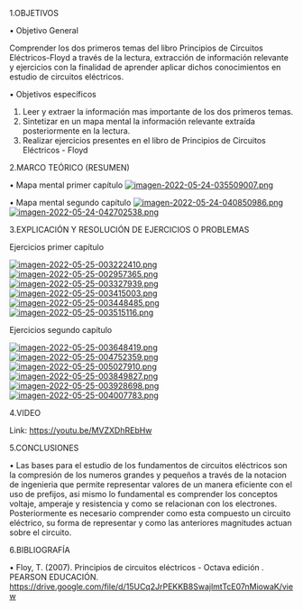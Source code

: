 1.OBJETIVOS

•	Objetivo General

Comprender los dos primeros temas del libro Principios de Circuitos Eléctricos-Floyd a través de la lectura, extracción de información relevante y ejercicios con la finalidad de aprender aplicar dichos conocimientos en estudio de circuitos eléctricos.

•	Objetivos específicos
1.	Leer y extraer la información mas importante de los dos primeros temas.
2.	Sintetizar en un mapa mental la información relevante extraída posteriormente en la lectura. 
3.	Realizar ejercicios presentes en el libro de Principios de Circuitos Eléctricos - Floyd


2.MARCO TEÓRICO (RESUMEN)

• Mapa mental primer capítulo
[![imagen-2022-05-24-035509007.png](https://i.postimg.cc/Bvf2X4vK/imagen-2022-05-24-035509007.png)](https://postimg.cc/dhnhfMrs)

• Mapa mental segundo capítulo
[![imagen-2022-05-24-040850986.png](https://i.postimg.cc/PJfF8120/imagen-2022-05-24-040850986.png)](https://postimg.cc/FdqxMktx)
[![imagen-2022-05-24-042702538.png](https://i.postimg.cc/MKPwYmf6/imagen-2022-05-24-042702538.png)](https://postimg.cc/1fqbm6K2)

3.EXPLICACIÓN Y RESOLUCIÓN DE EJERCICIOS O PROBLEMAS

Ejercicios primer capítulo

[![imagen-2022-05-25-003222410.png](https://i.postimg.cc/JhK7sgX8/imagen-2022-05-25-003222410.png)](https://postimg.cc/Z9Bzgwjs)
[![imagen-2022-05-25-002957365.png](https://i.postimg.cc/N0PqqwTK/imagen-2022-05-25-002957365.png)](https://postimg.cc/WDrfgC5V)
[![imagen-2022-05-25-003327939.png](https://i.postimg.cc/1XD33zcC/imagen-2022-05-25-003327939.png)](https://postimg.cc/ZvKSf4Qp)
[![imagen-2022-05-25-003415003.png](https://i.postimg.cc/c1fxYrwT/imagen-2022-05-25-003415003.png)](https://postimg.cc/c64GG1D8)
[![imagen-2022-05-25-003448485.png](https://i.postimg.cc/26hD4Kb3/imagen-2022-05-25-003448485.png)](https://postimg.cc/k6JzCwyd)
[![imagen-2022-05-25-003515116.png](https://i.postimg.cc/k43rXv1C/imagen-2022-05-25-003515116.png)](https://postimg.cc/KKNp0Bhp)

Ejercicios segundo capítulo

[![imagen-2022-05-25-003648419.png](https://i.postimg.cc/9fy815b3/imagen-2022-05-25-003648419.png)](https://postimg.cc/xkT3TZBg)
[![imagen-2022-05-25-004752359.png](https://i.postimg.cc/qR4N6ygf/imagen-2022-05-25-004752359.png)](https://postimg.cc/KKpGdKnQ)
[![imagen-2022-05-25-005027910.png](https://i.postimg.cc/dVnsNpVf/imagen-2022-05-25-005027910.png)](https://postimg.cc/nXjfCd7K)
[![imagen-2022-05-25-003849827.png](https://i.postimg.cc/766zhSfB/imagen-2022-05-25-003849827.png)](https://postimg.cc/XZRqDGKF)
[![imagen-2022-05-25-003928698.png](https://i.postimg.cc/L8pNX0RN/imagen-2022-05-25-003928698.png)](https://postimg.cc/3dtgf1kv)
[![imagen-2022-05-25-004007783.png](https://i.postimg.cc/YCrYTctK/imagen-2022-05-25-004007783.png)](https://postimg.cc/56rXFRHn)

4.VIDEO

Link: https://youtu.be/MVZXDhREbHw

5.CONCLUSIONES 

• Las bases para el estudio de los fundamentos de circuitos eléctricos son la compresión de los numeros grandes y pequeños a través de la notacion de ingenieria que permite representar valores de un manera eficiente con el uso de prefijos, asi mismo lo fundamental es comprender los conceptos voltaje, amperaje y resistencia y como se relacionan con los electrones. Posteriormente es necesario comprender como esta compuesto un circuito eléctrico, su forma de representar y como las anteriores magnitudes actuan sobre el circuito.

6.BIBLIOGRAFÍA

• Floy, T. (2007). Principios de circuitos eléctricos - Octava edición . PEARSON EDUCACIÓN. https://drive.google.com/file/d/15UCq2JrPEKKB8SwajlmtTcE07nMiowaK/view

